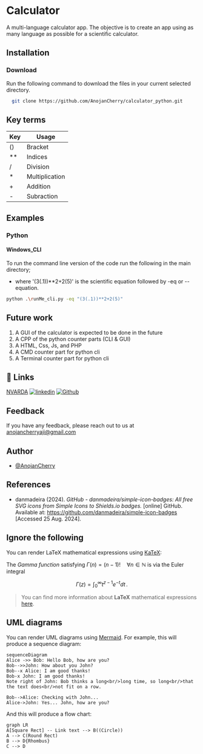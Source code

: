 
# Calculator

A multi-language calculator app. The objective is to create an app using as many language as possible for a scientific calculator.


## Installation

### Download

Run the following command to download the files in your current selected directory.

```bash
  git clone https://github.com/AnojanCherry/calculator_python.git
```

## Key terms
|Key|Usage|
|--|--|
|()|Bracket|
|**|Indices|
|/|Division|
|*|Multiplication|
|+|Addition|
|-|Subraction|

## Examples

### Python
#### Windows_CLI
To run the command line version of the code run the following in the main directory;
- where '(3(.1))**2+2(5)' is the scientific equation followed by -eq or --equation.
```bash
python .\runMe_cli.py -eq "(3(.1))**2+2(5)"
```


## Future work

1. A GUI of the calculator is expected to be done in the future
2. A CPP of the python counter parts (CLI & GUI)
3. A HTML, Css, Js, and PHP
4. A CMD counter part for python cli
5. A Terminal counter part for python cli


## 🔗 Links
[NVARDA](http://nvarda.com/)
[![linkedin](https://img.shields.io/badge/linkedin-%230A66C2.svg?&style=for-the-badge&logo=linkedin&logoColor=white)](https://www.linkedin.com/in/ranojan/)
[![Github](https://img.shields.io/badge/github-%23181717.svg?&style=for-the-badge&logo=github&logoColor=white)](https://github.com/AnojanCherry)


## Feedback

If you have any feedback, please reach out to us at anojancherryaji@gmail.com


## Author

- [@AnojanCherry](https://github.com/AnojanCherry)

## References
- danmadeira (2024).  _GitHub - danmadeira/simple-icon-badges: All free SVG icons from Simple Icons to Shields.io badges._  [online] GitHub. Available at: https://github.com/danmadeira/simple-icon-badges [Accessed 25 Aug. 2024].


## Ignore the following

You can render LaTeX mathematical expressions using [KaTeX](https://khan.github.io/KaTeX/):

The *Gamma function* satisfying $\Gamma(n) = (n-1)!\quad\forall n\in\mathbb N$ is via the Euler integral

$$
\Gamma(z) = \int_0^\infty t^{z-1}e^{-t}dt\,.
$$

> You can find more information about **LaTeX** mathematical expressions [here](http://meta.math.stackexchange.com/questions/5020/mathjax-basic-tutorial-and-quick-reference).


## UML diagrams

You can render UML diagrams using [Mermaid](https://mermaidjs.github.io/). For example, this will produce a sequence diagram:

```mermaid
sequenceDiagram
Alice ->> Bob: Hello Bob, how are you?
Bob-->>John: How about you John?
Bob--x Alice: I am good thanks!
Bob-x John: I am good thanks!
Note right of John: Bob thinks a long<br/>long time, so long<br/>that the text does<br/>not fit on a row.

Bob-->Alice: Checking with John...
Alice->John: Yes... John, how are you?
```

And this will produce a flow chart:

```mermaid
graph LR
A[Square Rect] -- Link text --> B((Circle))
A --> C(Round Rect)
B --> D{Rhombus}
C --> D
```